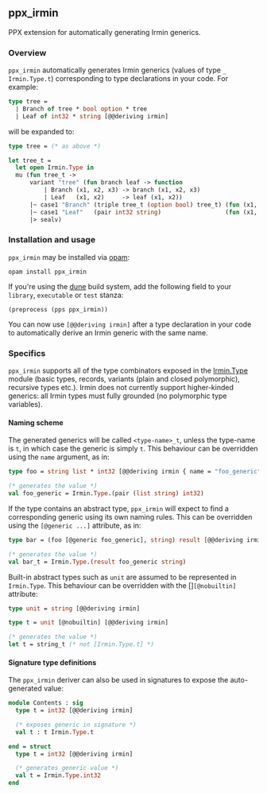 ## ppx_irmin

PPX extension for automatically generating Irmin generics.

### Overview

`ppx_irmin` automatically generates Irmin generics (values of type
`_ Irmin.Type.t`) corresponding to type declarations in your code. For example:

```ocaml
type tree =
  | Branch of tree * bool option * tree
  | Leaf of int32 * string [@@deriving irmin]
```

will be expanded to:

```ocaml
type tree = (* as above *)

let tree_t =
  let open Irmin.Type in
  mu (fun tree_t ->
      variant "tree" (fun branch leaf -> function
          | Branch (x1, x2, x3) -> branch (x1, x2, x3)
          | Leaf   (x1, x2)     -> leaf (x1, x2))
      |~ case1 "Branch" (triple tree_t (option bool) tree_t) (fun (x1, x2, x3) -> Branch (x1, x2, x3))
      |~ case1 "Leaf"   (pair int32 string)                  (fun (x1, x2) -> Leaf (x1, x2))
      |> sealv)
```

### Installation and usage

`ppx_irmin` may be installed via [opam](https://opam.ocaml.org/):

```
opam install ppx_irmin
```

If you're using the [dune](https://github.com/ocaml/dune) build system, add the
following field to your `library`, `executable` or `test` stanza:

```
(preprocess (pps ppx_irmin))
```

You can now use `[@@deriving irmin]` after a type declaration in your code to
automatically derive an Irmin generic with the same name.

### Specifics

`ppx_irmin` supports all of the type combinators exposed in the
[Irmin.Type](https://docs.mirage.io/irmin/Irmin/Type/index.html) module (basic
types, records, variants (plain and closed polymorphic), recursive types etc.).
Irmin does not currently support higher-kinded generics: all Irmin types must
fully grounded (no polymorphic type variables).

#### Naming scheme

The generated generics will be called `<type-name>_t`, unless the type-name is
`t`, in which case the generic is simply `t`. This behaviour can be overridden
using the `name` argument, as in:

```ocaml
type foo = string list * int32 [@@deriving irmin { name = "foo_generic" }]

(* generates the value *)
val foo_generic = Irmin.Type.(pair (list string) int32)
```

If the type contains an abstract type, `ppx_irmin` will expect to find a
corresponding generic using its own naming rules. This can be overridden
using the `[@generic ...]` attribute, as in:

```ocaml
type bar = (foo [@generic foo_generic], string) result [@@deriving irmin]

(* generates the value *)
val bar_t = Irmin.Type.(result foo_generic string)
```

Built-in abstract types such as `unit` are assumed to be represented in
`Irmin.Type`. This behaviour can be overridden with the []`[@nobuiltin]`
attribute:


```ocaml
type unit = string [@@deriving irmin]

type t = unit [@nobuiltin] [@@deriving irmin]

(* generates the value *)
let t = string_t (* not [Irmin.Type.t] *)
```

#### Signature type definitions

The `ppx_irmin` deriver can also be used in signatures to expose the
auto-generated value:

```ocaml
module Contents : sig
  type t = int32 [@@deriving irmin]

  (* exposes generic in signature *)
  val t : t Irmin.Type.t

end = struct
  type t = int32 [@@deriving irmin]

  (* generates generic value *)
  val t = Irmin.Type.int32
end
```
